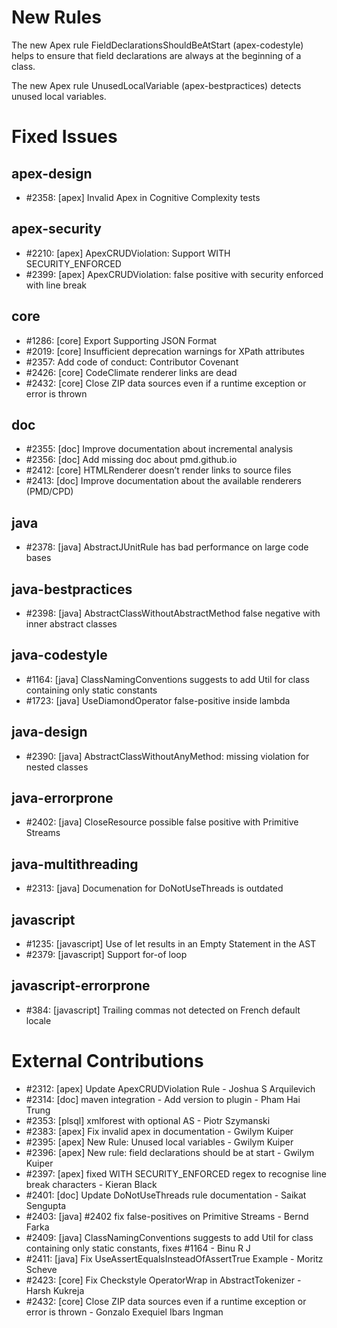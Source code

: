 # New Rules

The new Apex rule FieldDeclarationsShouldBeAtStart (apex-codestyle) helps to ensure that field declarations are always at the beginning of a class.

The new Apex rule UnusedLocalVariable (apex-bestpractices) detects unused local variables.


# Fixed Issues

## apex-design
- #2358: [apex] Invalid Apex in Cognitive Complexity tests
## apex-security
- #2210: [apex] ApexCRUDViolation: Support WITH SECURITY_ENFORCED
- #2399: [apex] ApexCRUDViolation: false positive with security enforced with line break
## core
- #1286: [core] Export Supporting JSON Format
- #2019: [core] Insufficient deprecation warnings for XPath attributes
- #2357: Add code of conduct: Contributor Covenant
- #2426: [core] CodeClimate renderer links are dead
- #2432: [core] Close ZIP data sources even if a runtime exception or error is thrown
## doc
- #2355: [doc] Improve documentation about incremental analysis
- #2356: [doc] Add missing doc about pmd.github.io
- #2412: [core] HTMLRenderer doesn’t render links to source files
- #2413: [doc] Improve documentation about the available renderers (PMD/CPD)
## java
- #2378: [java] AbstractJUnitRule has bad performance on large code bases
## java-bestpractices
- #2398: [java] AbstractClassWithoutAbstractMethod false negative with inner abstract classes
## java-codestyle
- #1164: [java] ClassNamingConventions suggests to add Util for class containing only static constants
- #1723: [java] UseDiamondOperator false-positive inside lambda
## java-design
- #2390: [java] AbstractClassWithoutAnyMethod: missing violation for nested classes
## java-errorprone
- #2402: [java] CloseResource possible false positive with Primitive Streams
## java-multithreading
- #2313: [java] Documenation for DoNotUseThreads is outdated
## javascript
- #1235: [javascript] Use of let results in an Empty Statement in the AST
- #2379: [javascript] Support for-of loop
## javascript-errorprone
- #384: [javascript] Trailing commas not detected on French default locale


# External Contributions

- #2312: [apex] Update ApexCRUDViolation Rule - Joshua S Arquilevich
- #2314: [doc] maven integration - Add version to plugin - Pham Hai Trung
- #2353: [plsql] xmlforest with optional AS - Piotr Szymanski
- #2383: [apex] Fix invalid apex in documentation - Gwilym Kuiper
- #2395: [apex] New Rule: Unused local variables - Gwilym Kuiper
- #2396: [apex] New rule: field declarations should be at start - Gwilym Kuiper
- #2397: [apex] fixed WITH SECURITY_ENFORCED regex to recognise line break characters - Kieran Black
- #2401: [doc] Update DoNotUseThreads rule documentation - Saikat Sengupta
- #2403: [java] #2402 fix false-positives on Primitive Streams - Bernd Farka
- #2409: [java] ClassNamingConventions suggests to add Util for class containing only static constants, fixes #1164 - Binu R J
- #2411: [java] Fix UseAssertEqualsInsteadOfAssertTrue Example - Moritz Scheve
- #2423: [core] Fix Checkstyle OperatorWrap in AbstractTokenizer - Harsh Kukreja
- #2432: [core] Close ZIP data sources even if a runtime exception or error is thrown - Gonzalo Exequiel Ibars Ingman
